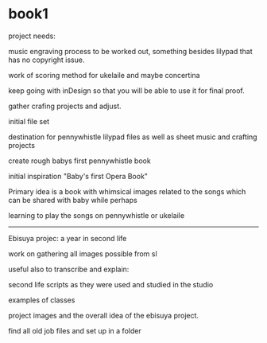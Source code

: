 book1
=====
project needs:

music engraving process to be worked out, something besides lilypad that has no copyright issue.

work of scoring method for ukelaile and maybe concertina

keep going with inDesign so that you will be able to use it for final proof.


gather crafing projects and adjust.

initial file set

destination for pennywhistle lilypad files
 as well as sheet music and crafting projects
 
 
 create rough babys first pennywhistle book
 
 initial inspiration "Baby's first Opera Book"
 
Primary idea is a book with whimsical images related to the songs which can be shared with baby while perhaps

learning to play the songs on pennywhistle or ukelaile

---------------------------------------------------------
Ebisuya projec: a year in second life

work on gathering all images possible from sl

useful also to transcribe and explain:

second life scripts as they were used and studied in the studio

examples of classes

project  images and the overall idea of the ebisuya project.


find all old job files and set up in a folder
